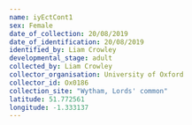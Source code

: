 ```yaml
---
name: iyEctCont1
sex: Female
date_of_collection: 20/08/2019
date_of_identification: 20/08/2019
identified_by: Liam Crowley
developmental_stage: adult
collected_by: Liam Crowley
collector_organisation: University of Oxford
collector_id: Ox0186
collection_site: "Wytham, Lords' common"
latitude: 51.772561
longitude: -1.333137
---
```

